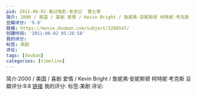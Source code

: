 ```yaml
---
pid: 2011-06-02-看过电影-老友记  第七季
简介: 2000 / 美国 / 喜剧 爱情 / Kevin Bright / 詹妮弗·安妮斯顿 柯特妮·考克斯
豆瓣评分: '9.8'
链接: https://movie.douban.com/subject/3286547/
创建时间: '2011-06-02 05:26:58'
我的评分:
标签: 美剧
评论:
tags: [douban]
categories: [timeline]
---
```

简介:2000 / 美国 / 喜剧 爱情 / Kevin Bright / 詹妮弗·安妮斯顿 柯特妮·考克斯
豆瓣评分:9.8
[链接](https://movie.douban.com/subject/3286547/)
我的评分:
标签:美剧
评论:

